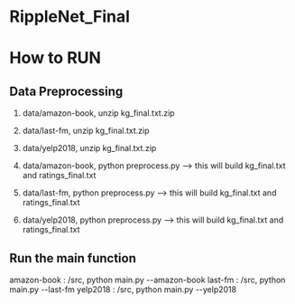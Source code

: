 # RippleNet_Final
# How to RUN

## Data Preprocessing
1. data/amazon-book, unzip kg_final.txt.zip
2. data/last-fm, unzip kg_final.txt.zip
3. data/yelp2018, unzip kg_final.txt.zip

4. data/amazon-book, python preprocess.py --> this will build kg_final.txt and ratings_final.txt
5. data/last-fm, python preprocess.py --> this will build kg_final.txt and ratings_final.txt
6. data/yelp2018, python preprocess.py --> this will build kg_final.txt and ratings_final.txt

## Run the main function

amazon-book : /src, python main.py --amazon-book
last-fm : /src, python main.py --last-fm
yelp2018 : /src, python main.py --yelp2018

